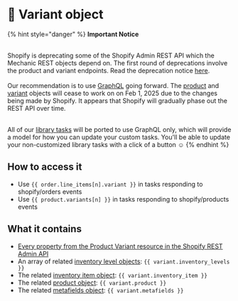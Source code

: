 # 🚫 Variant object

{% hint style="danger" %}
**Important Notice**

\
Shopify is deprecating some of the Shopify Admin REST API which the Mechanic REST objects depend on. The first round of deprecations involve the product and variant endpoints. Read the deprecation notice [here](https://shopify.dev/docs/apps/build/graphql/migrate/new-product-model#whats-changing). \
\
Our recommendation is to use [GraphQL](../../../../core/actions/shopify.md#graphql) going forward. The [product](product.md) and [variant](variant.md) objects will cease to work on on Feb 1, 2025 due to the changes being made by Shopify. It appears that Shopify will gradually phase out the REST API over time.

\
All of our [library tasks](https://tasks.mechanic.dev/) will be ported to use GraphQL only, which will provide a model for how you can update your custom tasks. You'll be able to update your non-customized library tasks with a click of a button :relaxed:
{% endhint %}

## How to access it

* Use `{{ order.line_items[n].variant }}` in tasks responding to shopify/orders events
* Use `{{ product.variants[n] }}` in tasks responding to shopify/products events

## What it contains

* [Every property from the Product Variant resource in the Shopify REST Admin API](https://shopify.dev/docs/admin-api/rest/reference/products/product-variant#properties)
* An array of related [inventory level objects](inventory-level.md): `{{ variant.inventory_levels }}`
* The related [inventory item object](inventory-item.md): `{{ variant.inventory_item }}`&#x20;
* The related [product object](product.md): `{{ variant.product }}`&#x20;
* The related [metafields object](metafields/metafield-collection.md): `{{ variant.metafields }}`&#x20;
